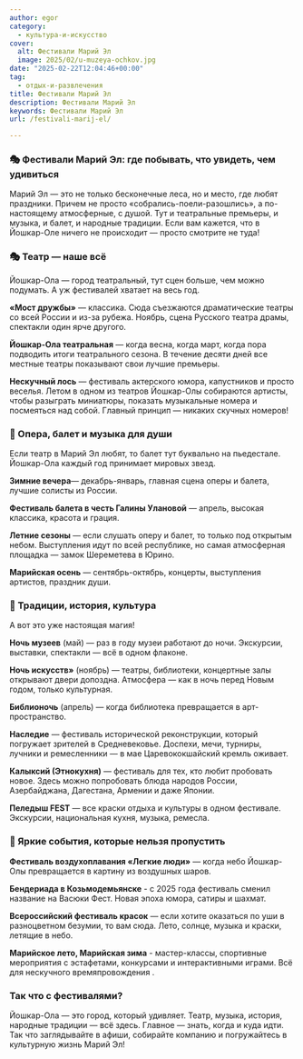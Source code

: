 ```yaml
---
author: egor
category:
  - культура-и-искусство
cover:
  alt: Фестивали Марий Эл
  image: 2025/02/u-muzeya-ochkov.jpg
date: "2025-02-22T12:04:46+00:00"
tag:
  - отдых-и-развлечения
title: Фестивали Марий Эл
description: Фестивали Марий Эл
keywords: Фестивали Марий Эл
url: /festivali-marij-el/

---
```

### 🎭 Фестивали Марий Эл: где побывать, что увидеть, чем удивиться

Марий Эл — это не только бесконечные леса, но и место, где любят праздники. Причем не просто «собрались-поели-разошлись», а по-настоящему атмосферные, с душой. Тут и театральные премьеры, и музыка, и балет, и народные традиции. Если вам кажется, что в Йошкар-Оле ничего не происходит — просто смотрите не туда!

### 🎭 Театр — наше всё

Йошкар-Ола — город театральный, тут сцен больше, чем можно подумать. А уж фестивалей хватает на весь год.

**«Мост дружбы»** — классика. Сюда съезжаются драматические театры со всей России и из-за рубежа. Ноябрь, сцена Русского театра драмы, спектакли один ярче другого.

**Йошкар-Ола театральная** — когда весна, когда март, когда пора подводить итоги театрального сезона. В течение десяти дней все местные театры показывают свои лучшие премьеры.

**Нескучный лось** — фестиваль актерского юмора, капустников и просто веселья. Летом в одном из театров Йошкар-Олы собираются артисты, чтобы разыграть миниатюры, показать музыкальные номера и посмеяться над собой. Главный принцип — никаких скучных номеров!

### 🎼 Опера, балет и музыка для души

Если театр в Марий Эл любят, то балет тут буквально на пьедестале. Йошкар-Ола каждый год принимает мировых звезд.

**Зимние вечера**— декабрь-январь, главная сцена оперы и балета, лучшие солисты из России.

**Фестиваль балета в честь Галины Улановой** — апрель, высокая классика, красота и грация.

**Летние сезоны** — если слушать оперу и балет, то только под открытым небом. Выступления идут по всей республике, но самая атмосферная площадка — замок Шереметева в Юрино.

**Марийская осень** — сентябрь-октябрь, концерты, выступления артистов, праздник души.

### 🎨 Традиции, история, культура

А вот это уже настоящая магия!

**Ночь музеев** (май) — раз в году музеи работают до ночи. Экскурсии, выставки, спектакли — всё в одном флаконе.

**Ночь искусств»** (ноябрь) — театры, библиотеки, концертные залы открывают двери допоздна. Атмосфера — как в ночь перед Новым годом, только культурная.

**Библионочь** (апрель) — когда библиотека превращается в арт-пространство.

**Наследие** — фестиваль исторической реконструкции, который погружает зрителей в Средневековье. Доспехи, мечи, турниры, лучники и ремесленники — в мае Царевококшайский кремль оживает.

**Калыксий (Этнокухня)** — фестиваль для тех, кто любит пробовать новое. Здесь можно попробовать блюда народов России, Азербайджана, Дагестана, Армении и даже Японии.

**Пеледыш FEST** — все краски отдыха и культуры в одном фестивале. Экскурсии, национальная кухня, музыка, ремесла.

### 🎈 Яркие события, которые нельзя пропустить

 **Фестиваль воздухоплавания «Легкие люди»** — когда небо Йошкар-Олы превращается в картину из воздушных шаров.

**Бендериада в Козьмодемьянске** \- с 2025 года фестиваль сменил название на Васюки Фест. Новая эпоха юмора, сатиры и шахмат.

**Всероссийский фестиваль красок** — если хотите оказаться по уши в разноцветном безумии, то вам сюда. Лето, солнце, музыка и краски, летящие в небо.

**Марийское лето, Марийская зима** \- мастер-классы, спортивные мероприятия с эстафетами, конкурсами и интерактивными играми. Всё для нескучного времяпровождения .

### **Так что с фестивалями?**

Йошкар-Ола — это город, который удивляет. Театр, музыка, история, народные традиции — всё здесь. Главное — знать, когда и куда идти. Так что заглядывайте в афиши, собирайте компанию и погружайтесь в культурную жизнь Марий Эл!
